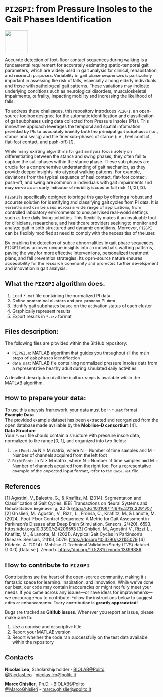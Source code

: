 # ```PI2GPI```: from Pressure Insoles to the Gait Phases Identification

<p align="center">

<img  src="https://github.com/Biolab-PoliTO/PI2GPI/blob/main/pressure_insole_data.jpg" width="75"/></p>

Accurate detection of foot-floor contact sequences during walking is a fundamental requirement for accurately estimating spatio-temporal gait parameters, which are widely used in gait analysis for clinical, rehabilitation, and research purposes. Variability in gait phase sequences is particularly important in assessing the risk of falls, especially among elderly individuals and those with pathological gait patterns. These variations may indicate underlying conditions such as neurological disorders, musculoskeletal impairments, or frailty, impacting mobility and increasing the likelihood of falls.<br>

To address these challenges, this repository introduces ```PI2GPI```, an open-source toolbox designed for the automatic identification and classification of gait subphases using data collected from Pressure Insoles (PIs). This innovative approach leverages the temporal and spatial information provided by PIs to accurately identify both the principal gait subphases (i.e., stance and swing) and the finer sub-phases of stance (i.e., heel contact, flat-foot contact, and push-off) [1].<br>

While many existing algorithms for gait analysis focus solely on differentiating between the stance and swing phases, they often fail to capture the sub-phases within the stance phase. These sub-phases are crucial for a comprehensive understanding of gait mechanics, as they provide deeper insights into atypical walking patterns. For example, deviations from the typical sequence of heel contact, flat-foot contact, push-off, and swing are common in individuals with gait impairments and may serve as an early indicator of mobility issues or fall risk [1],[2],[3].<br>

```PI2GPI``` is specifically designed to bridge this gap by offering a robust and accurate solution for identifying and classifying gait cycles from PI data. It is versatile and can be used across a wide range of applications, from controlled laboratory environments to unsupervised real-world settings such as free daily living activities. This flexibility makes it an invaluable tool for clinicians, researchers, and healthcare providers seeking to monitor and analyze gait in both structured and dynamic conditions. Moreover, ```PI2GPI``` can be flexibly modified at need to comply with the necessities of the user.<br>

By enabling the detection of subtle abnormalities in gait phase sequences, ```PI2GPI``` helps uncover unique insights into an individual’s walking patterns, paving the way for more effective interventions, personalized treatment plans, and fall prevention strategies. Its open-source nature ensures accessibility for the research community and promotes further development and innovation in gait analysis.<br>


## What the ```PI2GPI``` algorithm does:
1.	Load ``*.mat`` file containing the normalized PI data
2.	Define anatomical clusters and pre-process PI data 
3.	Identify gait subphases based on the activation status of each cluster
4.	Graphically represent results 
5. 	Export results in ```*.csv``` format


## Files description:
The following files are provided within the GitHub repository:
- ```PI2PGI.m```: MATLAB algorithm that guides you throughout all the main steps of gait phases identification
- ```data.mat```: MATLAB file containing normalized pressure insoles data from a representative healthy adult during simulated daily activities.
</p>
A detailed description of all the toolbox steps is available within the MATLAB algorithm.

## How to prepare your data:
To use this analysis framework, your data must be in ```*.mat``` format. <br>
**Example Data**<br>
The provided example dataset has been extracted and reorganized from the open database made available by the **Mobilise-D consortium** [4].<br>
**Data Structure**<br>
Your ```*.mat``` file should contain a structure with pressure insole data, normalized to the range [0, 1], and organized into two fields:
1.	```LeftFoot```: an N × M matrix, where N = Number of time samples and M = Number of channels acquired from the left foot
2.	```RightFoot```: an N × M matrix, where N = Number of time samples and M = Number of channels acquired from the right foot
For a representative example of the expected input format, refer to the ```data.mat``` file.<br>


## References
[1] Agostini, V., Balestra, G., & Knaflitz, M. (2014). Segmentation and Classification of Gait Cycles. IEEE Transactions on Neural Systems and Rehabilitation Engineering, 22 (5)https://doi.10.1109/TNSRE.2013.2291907
[2] Ghislieri, M., Agostini, V., Rizzi, L., Fronda, C., Knaflitz, M., & Lanotte, M. (2024). Foot–Floor Contact Sequences: A Metric for Gait Assessment in Parkinson’s Disease after Deep Brain Stimulation. Sensors, 24(20), 6593. https://doi.org/10.3390/s24206593
[3] Ghislieri, M., Agostini, V., Rizzi, L., Knaflitz, M., & Lanotte, M. (2021). Atypical Gait Cycles in Parkinson’s Disease. Sensors, 21(15), 5079. https://doi.org/10.3390/s21155079
[4] Küderle, A. (2024). Mobilise-D Technical Validation Study (TVS) dataset (1.0.0) [Data set]. Zenodo. https://doi.org/10.5281/zenodo.13899386


##  How to contribute to ```PI2GPI```
Contributions are the heart of the open-source community, making it a fantastic space for learning, inspiration, and innovation. While we've done our best, our code may contain inaccuracies or might not fully meet your needs. If you come across any issues—or have ideas for improvements—we encourage you to contribute! Follow the instructions below to suggest edits or enhancements. Every contribution is **greatly appreciated**!<br>

Bugs are tracked as **GitHub issues**. Whenever you report an issue, please make sure to:<br>
1.	Use a concise and descriptive title
2.	Report your MATLAB version
3.	Report whether the code ran successfully on the test data available within the repository.


## Contacts
**Nicolas Leo**, Scholarship holder - [BIOLAB@Polito](https://biolab.polito.it)<br>
[@NicolasLeo](https://www.linkedin.com/in/nicolas-leo-732aa927b/) - nicolas.leo@polito.it

**Marco Ghislieri**, Ph.D. - [BIOLAB@Polito](https://biolab.polito.it/people/marco-ghislieri/) <br>
[@MarcoGhislieri](https://twitter.com/MarcoGhislieri) - marco.ghislieri@polito.it
